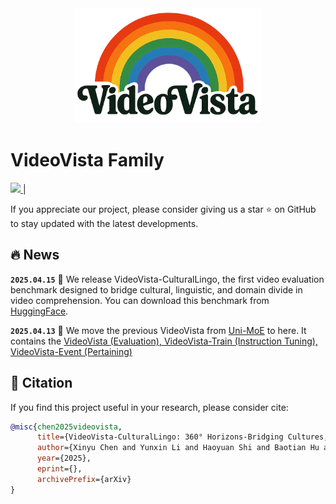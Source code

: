 
<div align="center">
  <img src="VideoVista-CulturalLingo/asset/VideoVista_no_bg_s.png" alt="VideoVista Logo" width="300"/>
</div>

#  VideoVista Family



<a src="https://img.shields.io/badge/cs.CV-2406.11303-b31b1b?logo=arxiv&logoColor=red" href="https://arxiv.org/abs/2406.11303"> <img src="https://img.shields.io/badge/cs.CV-2406.11303-b31b1b?logo=arxiv&logoColor=red">
</a> | 


If you appreciate our project, please consider giving us a star ⭐ on GitHub to stay updated with the latest developments.

## 🔥 News

**`2025.04.15`** 🚀 We release VideoVista-CulturalLingo, the first video evaluation benchmark designed to bridge cultural, linguistic, and domain divide in video comprehension. You can download this benchmark from [HuggingFace](https://huggingface.co/datasets/Uni-MoE/VideoVista-CulturalLingo).

**`2025.04.13`** 🎉 We move the previous VideoVista from [Uni-MoE](https://github.com/HITsz-TMG/UMOE-Scaling-Unified-Multimodal-LLMs) to here. It contains the [VideoVista (Evaluation), VideoVista-Train (Instruction Tuning), VideoVista-Event (Pertaining)](https://huggingface.co/collections/Uni-MoE/videovista-67f397b7eddc81cb207228a2)




## :page_facing_up: Citation
If you find this project useful in your research, please consider cite:
```bibtex
@misc{chen2025videovista,
      title={VideoVista-CulturalLingo: 360° Horizons-Bridging Cultures, Languages, and Domains in Video Comprehension}, 
      author={Xinyu Chen and Yunxin Li and Haoyuan Shi and Baotian Hu and Wenhan Luo and Yaowei Wang and Min Zhang},
      year={2025},
      eprint={},
      archivePrefix={arXiv}
}
```
